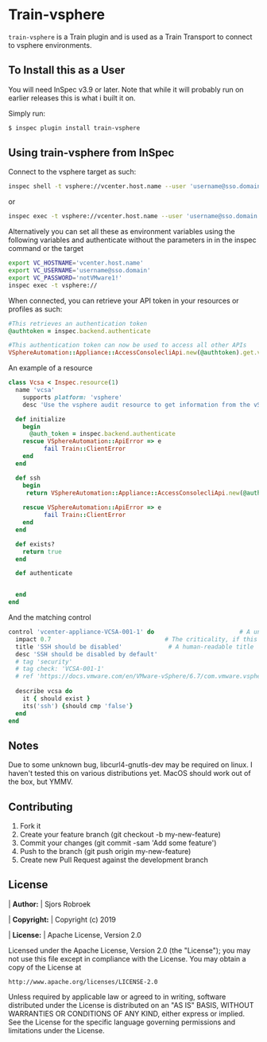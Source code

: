 # Train-vsphere

`train-vsphere` is a Train plugin and is used as a Train Transport to connect to vsphere environments. 

## To Install this as a User

You will need InSpec v3.9 or later. Note that while it will probably run on earlier releases this is what i built it on. 

Simply run:

```bash
$ inspec plugin install train-vsphere
```

## Using train-vsphere from InSpec
Connect to the vsphere target as such:
```bash
inspec shell -t vsphere://vcenter.host.name --user 'username@sso.domain' --password 'supersecret' --insecure boolean
```
or
```bash
inspec exec -t vsphere://vcenter.host.name --user 'username@sso.domain' --password 'supersecret' --insecure boolean
```

Alternatively you can set all these as environment variables using the following variables and authenticate without the parameters in in the inspec command or the target
```bash
export VC_HOSTNAME='vcenter.host.name'
export VC_USERNAME='username@sso.domain'
export VC_PASSWORD='notVMware1!'
inspec exec -t vsphere://
```

When connected, you can retrieve your API token in your resources or profiles as such:

```ruby
#This retrieves an authentication token
@authtoken = inspec.backend.authenticate

#This authentication token can now be used to access all other APIs
VSphereAutomation::Appliance::AccessConsolecliApi.new(@authtoken).get.value
```

An example of a resource
```ruby
class Vcsa < Inspec.resource(1)
  name 'vcsa'
	supports platform: 'vsphere'
	desc 'Use the vsphere audit resource to get information from the vSphere API'

  def initialize
    begin
      @auth_token = inspec.backend.authenticate
    rescue VSphereAutomation::ApiError => e
          fail Train::ClientError
    end
  end

  def ssh
    begin
     return VSphereAutomation::Appliance::AccessConsolecliApi.new(@auth_token).get.value
        
    rescue VSphereAutomation::ApiError => e
          fail Train::ClientError
    end
  end

  def exists?
    return true
  end

  def authenticate


  end
end

```

And the matching control

```ruby
control 'vcenter-appliance-VCSA-001-1' do                        # A unique ID for this control
  impact 0.7                                # The criticality, if this control fails.
  title 'SSH should be disabled'             # A human-readable title
  desc 'SSH should be disabled by default'
  # tag 'security'
  # tag check: 'VCSA-001-1' 
  # ref 'https://docs.vmware.com/en/VMware-vSphere/6.7/com.vmware.vsphere.vcsa.doc/GUID-D58532F7-E48C-4BF2-87F9-99BA89BF659A.html'
  
  describe vcsa do
    it { should exist }
    its('ssh') {should cmp 'false'}
  end
end
```





## Notes

Due to some unknown bug, libcurl4-gnutls-dev may be required on linux. I haven't tested this on various distributions yet. MacOS should work out of the box, but YMMV. 

## Contributing

1. Fork it
1. Create your feature branch (git checkout -b my-new-feature)
1. Commit your changes (git commit -sam 'Add some feature')
1. Push to the branch (git push origin my-new-feature)
1. Create new Pull Request against the development branch

## License

| **Author:**          | Sjors Robroek

| **Copyright:**       | Copyright (c) 2019

| **License:**         | Apache License, Version 2.0

Licensed under the Apache License, Version 2.0 (the "License");
you may not use this file except in compliance with the License.
You may obtain a copy of the License at

    http://www.apache.org/licenses/LICENSE-2.0

Unless required by applicable law or agreed to in writing, software
distributed under the License is distributed on an "AS IS" BASIS,
WITHOUT WARRANTIES OR CONDITIONS OF ANY KIND, either express or implied.
See the License for the specific language governing permissions and
limitations under the License.
